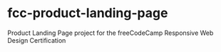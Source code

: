 # fcc-product-landing-page
Product Landing Page project for the freeCodeCamp Responsive Web Design Certification
